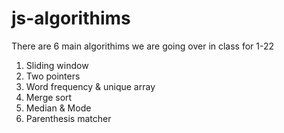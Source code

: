 # js-algorithims

There are 6 main algorithims we are going over in class for 1-22

1. Sliding window
2. Two pointers
3. Word frequency & unique array
4. Merge sort
5. Median & Mode
6. Parenthesis matcher